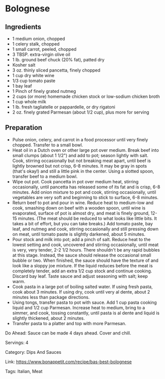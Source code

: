 # Bolognese

## Ingredients
- 1 medium onion, chopped
- 1 celery stalk, chopped
- 1 small carrot, peeled, chopped
- 3 TBSP. extra-virgin olive oil
- 1 lb. ground beef chuck (20% fat), patted dry
- Kosher salt
- 3 oz. thinly sliced pancetta, finely chopped
- 1 cup dry white wine
- 1/3 cup tomato paste
- 1 bay leaf
- 1 Pinch of finely grated nutmeg
- 2 cups (or more) homemade chicken stock or low-sodium chicken broth
- 1 cup whole milk
- 1 lb. fresh tagliatelle or pappardelle, or dry rigatoni
- 2 oz. finely grated Parmesan (about 1/2 cup), plus more for serving

## Preparation
- Pulse onion, celery, and carrot in a food processor until very finely chopped. Transfer to a small bowl.
- Heat oil in a Dutch oven or other large pot over medium. Break beef into small clumps (about 1 1/2") and add to pot; season lightly with salt. Cook, stirring occasionally but not breaking meat apart, until beef is lightly browned but not crisp, 6-8 minutes. It may be gray in spots (that's okay!) and still a little pink in the center. Using a slotted spoon, transfer beef to a medium bowl.
- Wipe out pot. Cook pancetta in pot over medium heat, stirring occasionally, until pancetta has released some of its fat and is crisp, 6-8 minutes. Add onion mixture to pot and cook, stirring occasionally, until vegetables are very soft and beginning to stick to surface, 6-8 minutes.
- Return beef to pot and pour in wine. Reduce heat to medium-low and cook, smashing down on beef with a wooden spoon, until wine is evaporated, surface of pot is almost dry, and meat is finely ground, 12-15 minutes. (The meat should be reduced to what looks like little bits. It takes a bit of effort, but you can take breaks.) Add tomato paste, bay leaf, and nutmeg and cook, stirring occasionally and still pressing down on meat, until tomato paste is slightly darkened, about 5 minutes.
- Pour stock and milk into pot; add a pinch of salt. Reduce heat to the lowest setting and cook, uncovered and stirring occasionally, until meat is very, very tender, 2-2 1/2 hours. There shouldn't be any rapid bubbles at this stage. Instead, the sauce should release the occasional small bubble or two. When finished, the sauce should have the texture of and look like a sloppy joe mixture. If the liquid reduces before the meat is completely tender, add an extra 1/2 cup stock and continue cooking. Discard bay leaf. Taste sauce and adjust seasoning with salt; keep warm.
- Cook pasta in a large pot of boiling salted water. If using fresh pasta, cook about 3 minutes. If using dry, cook until very al dente, about 2 minutes less than package directions.
- Using tongs, transfer pasta to pot with sauce. Add 1 cup pasta cooking liquid and 1/2 cup Parmesan. Increase heat to medium, bring to a simmer, and cook, tossing constantly, until pasta is al dente and liquid is slightly thickened, about 2 minutes.
- Transfer pasta to a platter and top with more Parmesan.

Do Ahead: Sauce can be made 4 days ahead. Cover and chill.

Servings: 4

Category: Dips And Sauces

Link: https://www.bonappetit.com/recipe/bas-best-bolognese

Tags: Italian, Meat
